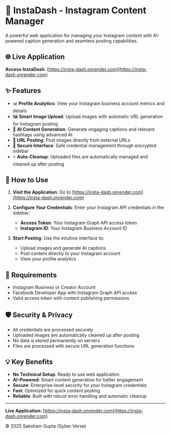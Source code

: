 # 📸 InstaDash - Instagram Content Manager

A powerful web application for managing your Instagram content with AI-powered caption generation and seamless posting capabilities.

## 🌐 Live Application

**Access InstaDash:** [https://insta-dash.onrender.com](https://insta-dash.onrender.com)

## ✨ Features

- 📊 **Profile Analytics**: View your Instagram business account metrics and details
- 🖼️ **Smart Image Upload**: Upload images with automatic URL generation for Instagram posting
- 🤖 **AI Content Generation**: Generate engaging captions and relevant hashtags using advanced AI
- 📝 **URL Posting**: Post images directly from external URLs
- 🔐 **Secure Interface**: Safe credential management through encrypted sidebar
- ⚡ **Auto-Cleanup**: Uploaded files are automatically managed and cleaned up after posting

## 🚀 How to Use

1. **Visit the Application**: Go to [https://insta-dash.onrender.com](https://insta-dash.onrender.com)

2. **Configure Your Credentials**: Enter your Instagram API credentials in the sidebar:

   - **Access Token**: Your Instagram Graph API access token
   - **Instagram ID**: Your Instagram Business Account ID

3. **Start Posting**: Use the intuitive interface to:
   - Upload images and generate AI captions
   - Post content directly to your Instagram account
   - View your profile analytics

## 🔧 Requirements

- Instagram Business or Creator Account
- Facebook Developer App with Instagram Graph API access
- Valid access token with content publishing permissions

## 🛡️ Security & Privacy

- All credentials are processed securely
- Uploaded images are automatically cleaned up after posting
- No data is stored permanently on servers
- Files are processed with secure URL generation functions

## 💡 Key Benefits

- **No Technical Setup**: Ready to use web application
- **AI-Powered**: Smart content generation for better engagement
- **Secure**: Enterprise-level security for your Instagram credentials
- **Fast**: Optimized for quick content posting
- **Reliable**: Built with robust error handling and automatic cleanup

---

**Live Application:** [https://insta-dash.onrender.com](https://insta-dash.onrender.com)

© 2025 Saksham Gupta (Syber Verse)
